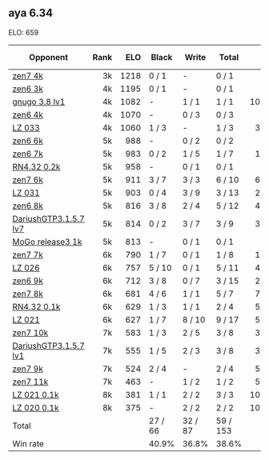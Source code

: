 ## aya 6.34 ##

ELO: 659

Opponent | Rank | ELO | Black | Write | Total | Win rate
---------|-----:|----:|-------|-------|-------|-------:
[zen7 4k](zen7%204k.md) | 3k | 1218 | 0 / 1 | - | 0 / 1 | 0.0%
[zen6 3k](zen6%203k.md) | 4k | 1195 | 0 / 1 | - | 0 / 1 | 0.0%
[gnugo 3.8 lv1](gnugo%203.8%20lv1.md) | 4k | 1082 | - | 1 / 1 | 1 / 1 | 100.0%
[zen6 4k](zen6%204k.md) | 4k | 1070 | - | 0 / 3 | 0 / 3 | 0.0%
[LZ 033](LZ%20033.md) | 4k | 1060 | 1 / 3 | - | 1 / 3 | 33.3%
[zen6 6k](zen6%206k.md) | 5k | 988 | - | 0 / 2 | 0 / 2 | 0.0%
[zen6 7k](zen6%207k.md) | 5k | 983 | 0 / 2 | 1 / 5 | 1 / 7 | 14.3%
[RN4.32 0.2k](RN4.32%200.2k.md) | 5k | 958 | - | 0 / 1 | 0 / 1 | 0.0%
[zen7 6k](zen7%206k.md) | 5k | 911 | 3 / 7 | 3 / 3 | 6 / 10 | 60.0%
[LZ 031](LZ%20031.md) | 5k | 903 | 0 / 4 | 3 / 9 | 3 / 13 | 23.1%
[zen6 8k](zen6%208k.md) | 5k | 816 | 3 / 8 | 2 / 4 | 5 / 12 | 41.7%
[DariushGTP3.1.5.7 lv7](DariushGTP3.1.5.7%20lv7.md) | 5k | 814 | 0 / 2 | 3 / 7 | 3 / 9 | 33.3%
[MoGo release3 1k](MoGo%20release3%201k.md) | 5k | 813 | - | 0 / 1 | 0 / 1 | 0.0%
[zen7 7k](zen7%207k.md) | 6k | 790 | 1 / 7 | 0 / 1 | 1 / 8 | 12.5%
[LZ 026](LZ%20026.md) | 6k | 757 | 5 / 10 | 0 / 1 | 5 / 11 | 45.5%
[zen6 9k](zen6%209k.md) | 6k | 712 | 3 / 8 | 0 / 7 | 3 / 15 | 20.0%
[zen7 8k](zen7%208k.md) | 6k | 681 | 4 / 6 | 1 / 1 | 5 / 7 | 71.4%
[RN4.32 0.1k](RN4.32%200.1k.md) | 6k | 629 | 1 / 3 | 1 / 1 | 2 / 4 | 50.0%
[LZ 021](LZ%20021.md) | 6k | 627 | 1 / 7 | 8 / 10 | 9 / 17 | 52.9%
[zen7 10k](zen7%2010k.md) | 7k | 583 | 1 / 3 | 2 / 5 | 3 / 8 | 37.5%
[DariushGTP3.1.5.7 lv1](DariushGTP3.1.5.7%20lv1.md) | 7k | 555 | 1 / 5 | 2 / 3 | 3 / 8 | 37.5%
[zen7 9k](zen7%209k.md) | 7k | 524 | 2 / 4 | - | 2 / 4 | 50.0%
[zen7 11k](zen7%2011k.md) | 7k | 463 | - | 1 / 2 | 1 / 2 | 50.0%
[LZ 021 0.1k](LZ%20021%200.1k.md) | 8k | 381 | 1 / 1 | 2 / 2 | 3 / 3 | 100.0%
[LZ 020 0.1k](LZ%20020%200.1k.md) | 8k | 375 | - | 2 / 2 | 2 / 2 | 100.0%
Total | | | 27 / 66 | 32 / 87 | 59 / 153 | 
Win rate| | | 40.9% | 36.8% | 38.6% | 

